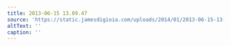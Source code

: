 ```yaml
---
title: 2013-06-15 13.09.47
source: 'https://static.jamesdigioia.com/uploads/2014/01/2013-06-15-13-09-47-scaled.jpg'
altText: ''
caption: ''
---
```


